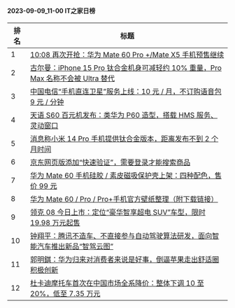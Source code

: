 #### 2023-09-09_11-00  IT之家日榜

| 排名 | 标题|
| --- | ---|
| 1 | [10:08 再次开抢：华为 Mate 60 Pro +/Mate X5 手机预售继续](https://www.ithome.com/0/717/888.htm) |
| 2 | [古尔曼：iPhone 15 Pro 钛合金机身可减轻约 10% 重量，Pro Max 名称不会被 Ultra 替代](https://www.ithome.com/0/717/919.htm) |
| 3 | [中国电信“手机直连卫星”服务上线：10 元 / 月，不订购语音包 9 元 / 分钟](https://www.ithome.com/0/717/768.htm) |
| 4 | [天语 S60 百元机发布：类华为 P60 造型，搭载 HMS 服务、灵动窗口](https://www.ithome.com/0/717/856.htm) |
| 5 | [消息称小米 14 Pro 手机提供钛合金版本，距离发布不到 2 个月时间](https://www.ithome.com/0/717/837.htm) |
| 6 | [京东网页版添加“快速验证”，需要登录才能搜索商品](https://www.ithome.com/0/717/777.htm) |
| 7 | [华为 Mate 60 手机硅胶 / 素皮磁吸保护壳上架：四种配色，售价 99 元](https://www.ithome.com/0/717/804.htm) |
| 8 | [华为 Mate 60 / Pro / Pro+手机官方壁纸整理（附下载链接）](https://www.ithome.com/0/717/933.htm) |
| 9 | [领克 08 今日上市：定位“豪华智享超电 SUV”车型，限时 19.98 万元起售](https://www.ithome.com/0/717/914.htm) |
| 10 | [钟翔平：腾讯不造车、不直接参与自动驾驶算法研发，面向智能汽车推出新品“智驾云图”](https://www.ithome.com/0/717/897.htm) |
| 11 | [郭明錤：华为归来对消费者来说是好事，倒逼苹果走出舒适圈积极创新](https://www.ithome.com/0/717/941.htm) |
| 12 | [杜卡迪摩托车首次在中国市场全系降价：整体下调 10 至 20%，低至 7.35 万元](https://www.ithome.com/0/717/906.htm) |
